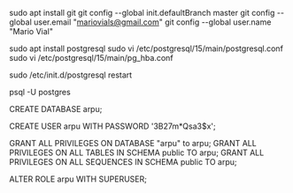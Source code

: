 
sudo apt install git
git config --global init.defaultBranch master
git config --global user.email "mariovials@gmail.com"
git config --global user.name "Mario Vial"


sudo apt install postgresql
sudo vi /etc/postgresql/15/main/postgresql.conf
sudo vi /etc/postgresql/15/main/pg_hba.conf

sudo /etc/init.d/postgresql restart

psql -U postgres


CREATE DATABASE arpu;

CREATE USER arpu WITH PASSWORD '3B27m*Qsa3$x';

GRANT ALL PRIVILEGES ON DATABASE "arpu" to arpu;
GRANT ALL PRIVILEGES ON ALL TABLES IN SCHEMA public TO arpu;
GRANT ALL PRIVILEGES ON ALL SEQUENCES IN SCHEMA public TO arpu;

ALTER ROLE arpu WITH SUPERUSER;
